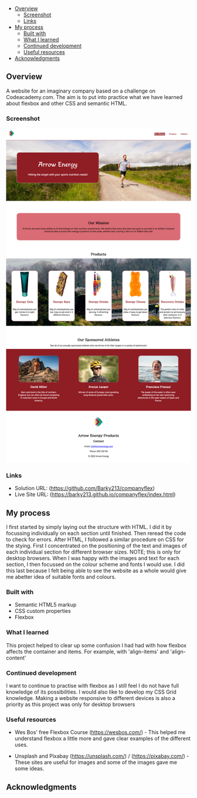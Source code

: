 
- [Overview](#overview)
  - [Screenshot](#screenshot)
  - [Links](#links)
- [My process](#my-process)
  - [Built with](#built-with)
  - [What I learned](#what-i-learned)
  - [Continued development](#continued-development)
  - [Useful resources](#useful-resources)
- [Acknowledgments](#acknowledgments)


## Overview

A website for an imaginary company based on a challenge on Codeacademy.com.
The aim is to put into practice what we have learned about flexbox and other CSS and semantic HTML.

### Screenshot

![](./screenshot.png)


### Links

- Solution URL: (https://github.com/Barky213/companyflex)
- Live Site URL: (https://barky213.github.io/companyflex/index.html)

## My process

I first started by simply laying out the structure with HTML. I did it by focussing individually on each section until finished. Then reread the code to check for errors.
After HTML, I followed a similar procedure on CSS for the stying. First I concentrated on the positioning of the text and images of each individual section for different browser sizes. NOTE; this is only for desktop browsers. When I was happy with the images and text for each section, I then focussed on the colour scheme and fonts I would use. I did this last because I felt being able to see the website as a whole would give me abetter idea of suitable fonts and colours.

### Built with

- Semantic HTML5 markup
- CSS custom properties
- Flexbox


### What I learned

This project helped to clear up some confusion I had had with how flexbox affects the container and items. For example, with 'align-items' and 'align-content'

### Continued development

I want to continue to practise with flexbox as I still feel I do not have full knowledge of its possibilities. I would also like to develop my CSS Grid knowledge. Making a website responsive to different devices is also a priority as this project was only for desktop browsers


### Useful resources

- Wes Bos' free Flexbox Course (https://wesbos.com/) - This helped me understand flexbox a little more and gave clear examples of the different uses.

- Unsplash and Pixabay (https://unsplash.com/) / (https://pixabay.com/) - These sites are useful for images and some of the images gave me some ideas.




## Acknowledgments
